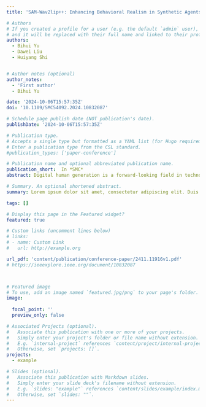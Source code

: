 ```yaml
---
title: 'SAM-Wav2lip++: Enhancing Behavioral Realism in Synthetic Agents Through Audio-Driven Speech and Action Refinement'

# Authors
# If you created a profile for a user (e.g. the default `admin` user), write the username (folder name) here
# and it will be replaced with their full name and linked to their profile.
authors:
  - Bihui Yu
  - Dawei Liu
  - Huiyang Shi


# Author notes (optional)
author_notes:
  - 'First author'
  - Bihui Yu

date: '2024-10-06T15:57:35Z'
doi: '10.1109/SMC54092.2024.10832087'

# Schedule page publish date (NOT publication's date).
publishDate: '2024-10-06T15:57:35Z'

# Publication type.
# Accepts a single type but formatted as a YAML list (for Hugo requirements).
# Enter a publication type from the CSL standard.
#publication_types: ['paper-conference']

# Publication name and optional abbreviated publication name.
publication_short:  In *SMC*
abstract: Digital human generation is a forward-looking field in technology. Despite significant progress in the generation of speaking facial videos, many challenges remain unaddressed. Issues such as unnatural head movements, distorted expressions, artifacts in generated videos, and uncoordinated limb movements persist. Most current efforts are focused on specific individuals, with enhancements often limited to head movements without further advancing the overall behavioral actions of digital humans. In this context, we introduce a new dataset, CFMD, and a novel model, SAM-Wav2lip++, capable of generating consistent, audio-synchronized lip and behavior action videos from a single reference image of any identity. This work features three main innovative components:(1) a contrastive lip-sync discriminator for precise lip synchronization, (2) a generator for the synthesis of sound-action consistency, and (3) the SAM module for facial refinement operations. Through extensive experiments and user studies, our results demonstrate that our model can synthesize digital human videos of impressively high perceptual quality that accurately sync lip movements and behavioral actions with the input audio, substantially outperforming the state-of-the-art baselines evaluations.

# Summary. An optional shortened abstract.
summary: Lorem ipsum dolor sit amet, consectetur adipiscing elit. Duis posuere tellus ac convallis placerat. Proin tincidunt magna sed ex sollicitudin condimentum.

tags: []

# Display this page in the Featured widget?
featured: true

# Custom links (uncomment lines below)
# links:
# - name: Custom Link
#   url: http://example.org

url_pdf: 'content/publication/conference-paper/2411.11916v1.pdf'
# https://ieeexplore.ieee.org/document/10832087



# Featured image
# To use, add an image named `featured.jpg/png` to your page's folder.
image:
  
  focal_point: ''
  preview_only: false

# Associated Projects (optional).
#   Associate this publication with one or more of your projects.
#   Simply enter your project's folder or file name without extension.
#   E.g. `internal-project` references `content/project/internal-project/index.md`.
#   Otherwise, set `projects: []`.
projects:
  - example

# Slides (optional).
#   Associate this publication with Markdown slides.
#   Simply enter your slide deck's filename without extension.
#   E.g. `slides: "example"` references `content/slides/example/index.md`.
#   Otherwise, set `slides: ""`.
---
```



